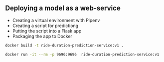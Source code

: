 ## Deploying a model as a web-service

* Creating a virtual environment with Pipenv
* Creating a script for predictiong 
* Putting the script into a Flask app
* Packaging the app to Docker

```bash
docker build -t ride-duration-prediction-service:v1 .
```

```bash
docker run -it --rm -p 9696:9696  ride-duration-prediction-service:v1
```
